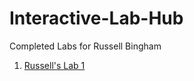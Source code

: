 # Interactive-Lab-Hub

Completed Labs for Russell Bingham

1. [Russell's Lab 1](https://github.com/rbingham97/IDD-Fa20-Lab01)

